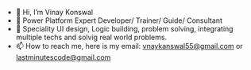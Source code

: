 - 👋 Hi, I’m Vinay Konswal
- 👀 Power Platform Expert Developer/ Trainer/ Guide/ Consultant
- 🌱 Speciality UI design, Logic building, problem solving, integrating multiple techs and solvig real world problems.
- 📫 How to reach me, here is my email: vnaykanswal55@gmail.com or lastminutescode@gmail.com

<!---
vnay07/vnay07 is a ✨ special ✨ repository because its `README.md` (this file) appears on your GitHub profile.
You can click the Preview link to take a look at your changes.
--->
